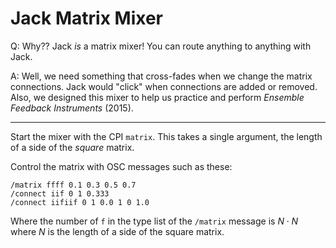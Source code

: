 # Jack Matrix Mixer

Q: Why?? Jack _is_ a matrix mixer! You can route anything to anything with Jack.

A: Well, we need something that cross-fades when we change the matrix connections. Jack would "click" when connections are added or removed. Also, we designed this mixer to help us practice and perform _Ensemble Feedback Instruments_ (2015).

<hr />

Start the mixer with the CPI `matrix`. This takes a single argument, the length of a side of the _square_ matrix.

Control the matrix with OSC messages such as these:

    /matrix ffff 0.1 0.3 0.5 0.7
    /connect iif 0 1 0.333
    /connect iifiif 0 1 0.0 1 0 1.0

Where the number of `f` in the type list of the `/matrix` message is $N \cdot N$ where $N$ is the length of a side of the square matrix.

